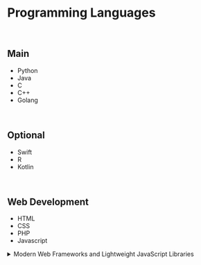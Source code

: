 # Programming Languages

<br>

## Main

- Python
- Java
- C
- C++
- Golang

<br>

## Optional

- Swift
- R
- Kotlin

<br>

## Web Development

- HTML
- CSS
- PHP
- Javascript

<details>
  <summary>Modern Web Frameworks and Lightweight JavaScript Libraries</summary>
  
- React JS
- Node JS
- Vue JS
- Angular JS
  
</detials>
